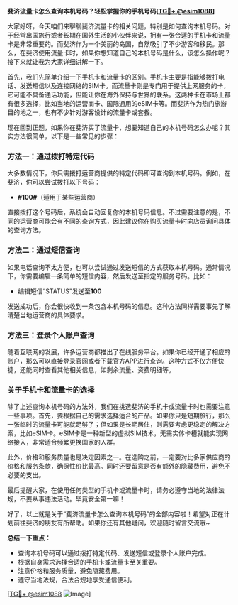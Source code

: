 **斐济流量卡怎么查询本机号码？轻松掌握你的手机号码[[TG💪+ @esim1088](https://t.me/s/esim1088)]**

大家好呀，今天咱们来聊聊斐济流量卡的相关问题，特别是如何查询本机号码。对于经常出国旅行或者长期在国外生活的小伙伴来说，拥有一张合适的手机卡和流量卡是非常重要的。而斐济作为一个美丽的岛国，自然吸引了不少游客和移民。那么，在斐济使用流量卡时，如果你想知道自己的本机号码是什么，该怎么操作呢？接下来就让我为大家详细讲解一下。

首先，我们先简单介绍一下手机卡和流量卡的区别。手机卡主要是指能够拨打电话、发送短信以及连接网络的SIM卡。而流量卡则是专门用于提供上网服务的卡，它可能不具备通话功能，但能让你在海外保持与世界的联系。这两种卡在市场上都有很多选择，比如当地的运营商卡、国际通用的eSIM卡等。而斐济作为热门旅游目的地之一，也有不少针对游客设计的流量卡或套餐。

现在回到正题，如果你在斐济买了流量卡，想要知道自己的本机号码怎么办呢？其实方法很简单，以下是一些常见的步骤：

### 方法一：通过拨打特定代码

大多数情况下，你只需拨打运营商提供的特定代码即可查询到本机号码。例如，在斐济，你可以尝试拨打以下号码：

- **#100#**（适用于某些运营商）

直接拨打这个号码后，系统会自动回复你的本机号码信息。不过需要注意的是，不同的运营商可能会有不同的查询方式，因此建议你在购买流量卡时向店员询问具体的查询方法。

### 方法二：通过短信查询

如果电话查询不太方便，也可以尝试通过发送短信的方式获取本机号码。通常情况下，你需要编辑一条简单的短信内容，然后发送至指定的服务号码。比如：

- 编辑短信“STATUS”发送至**100**

发送成功后，你会很快收到一条包含本机号码的信息。这种方法同样需要事先了解清楚当地运营商的具体要求。

### 方法三：登录个人账户查询

随着互联网的发展，许多运营商都推出了在线服务平台。如果你已经开通了相应的账户，那么可以直接登录官网或者下载官方APP进行查询。这种方式不仅方便快捷，还能同时查看其他相关信息，如剩余流量、资费明细等。

### 关于手机卡和流量卡的选择

除了上述查询本机号码的方法外，我们在挑选斐济的手机卡或流量卡时也需要注意一些事项。首先，要根据自己的需求选择适合的产品。如果你只是短期旅行，那么一张临时的流量卡可能就足够了；但如果是长期居住，则需要考虑更稳定的解决方案，比如eSIM卡。eSIM卡是一种新型的虚拟SIM技术，无需实体卡槽就能实现网络接入，非常适合频繁更换国家的人群。

此外，价格和服务质量也是决定因素之一。在选购之前，一定要对比多家供应商的价格和服务条款，确保性价比最高。同时还要留意是否有额外的隐藏费用，避免不必要的支出。

最后提醒大家，在使用任何类型的手机卡或流量卡时，请务必遵守当地的法律法规，不要从事违法活动。毕竟安全第一嘛！

好了，以上就是关于“斐济流量卡怎么查询本机号码”的全部内容啦！希望对正在计划前往斐济的朋友有所帮助。如果你还有其他疑问，欢迎随时留言交流哦~

**总结一下重点：**
- 查询本机号码可以通过拨打特定代码、发送短信或登录个人账户完成。
- 根据自身需求选择合适的手机卡或流量卡至关重要。
- 注意价格和服务质量，避免隐藏费用。
- 遵守当地法规，合法合规地享受通信便利。

[[TG💪+ @esim1088](https://t.me/s/esim1088) ![Image](https://i.postimg.cc/4NQfJmqS/Snipaste-2025-05-13-00-14-12.png)]
